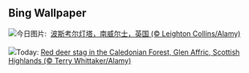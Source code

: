## Bing Wallpaper
![](https://www.bing.com/th?id=OHR.PorthcawlLighthouse_ZH-CN6655235820_UHD.jpg&w=1000)今日图片: &nbsp;[波斯考尔灯塔，南威尔士，英国 (© Leighton Collins/Alamy)](https://www.bing.com/th?id=OHR.PorthcawlLighthouse_ZH-CN6655235820_UHD.jpg)
<br><br/>
![](https://www.bing.com/th?id=OHR.RedStag_EN-US3910525623_UHD.jpg&w=1000)Today: [Red deer stag in the Caledonian Forest, Glen Affric, Scottish Highlands (© Terry Whittaker/Alamy)](https://www.bing.com/th?id=OHR.RedStag_EN-US3910525623_UHD.jpg)
<br><br/>
